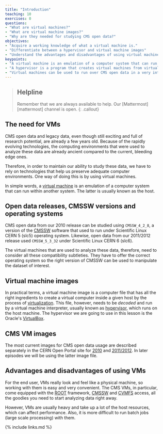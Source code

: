 ```yaml
---
title: "Introduction"
teaching: 10
exercises: 0
questions:
- "What are virtual machines?"
- "What are virtual machine images?"
- "Why are they needed for studying CMS open data?"
objectives:
- "Acquire a working knowledge of what a virtual machine is."
- "Differentiate between a hypervisor and virtual machine images"
- "Understand the advantages and disadvantages of using virtual machines."
keypoints:
- "A virtual machine is an emulation of a computer system that can run within another host system."
- "A hypervisor is a program that creates virtual machines from virtual machine image files and runs them virtually."
- "Virtual machines can be used to run over CMS open data in a very intuitively way.  However, they take up a lot of resources, are less efficient than real machines, and harder to use for batch processing."
---
```


> ## Helpline
>
> Remember that we are always available to help.  Our [Mattermost][mattermost] channel is open.
{: .callout}

## The need for VMs

CMS open data and legacy data, even though still exciting and full of research potential, are already a few years old. Because of the rapidly evolving technologies, the computing environments that were used to analyze these data are already ancient compared to the current, bleeding edge ones.

Therefore, in order to maintain our ability to study these data, we have to rely on technologies that help us preserve adequate computer environments. One way of doing this is by using virtual machines.

In simple words, a [virtual machine](https://en.wikipedia.org/wiki/Virtual_machine) is an emulation of a computer system that can run within another system. The latter is usually known as the host.

## Open data releases, CMSSW versions and operating systems

CMS open data from our 2010 release can be studied using `CMSSW_4_2_8`, a version of the [CMSSW](https://github.com/cms-sw/cmssw) software that used to run under Scientific Linux CERN 5 (slc5) operating system.  Likewise, open data from our 2011/2012 release used `CMSSW_5_3_32` under Scientific Linux CERN 6 (slc6).

The virtual machines that are used to analyze these data, therefore, need to consider all these compatibility subtleties.  They have to offer the correct operating system so the right version of CMSSW can be used to manipulate the dataset of interest.

## Virtual machine images

In practical terms, a virtual machine image is a computer file that has all the right ingredients to create a virtual computer inside a given host by the process of [virtualization](https://youtu.be/FZR0rG3HKIk).  This file, however, needs to be *decoded* and run by a virtual machine interpreter, usually known as [hypervisor](https://en.wikipedia.org/wiki/Hypervisor), which runs on the host machine.  The hypervisor we are going to use in this lesson is the Oracle's [VirtualBox](https://en.wikipedia.org/wiki/VirtualBox).

## CMS VM images

The most current images for CMS open data usage are described separately in the CERN Open Portal site for [2010](http://opendata.cern.ch/record/250) and [2011/2012](http://opendata.cern.ch/record/252).  In later episodes we will be using the latter image file.

## Advantages and disadvantages of using VMs

For the end user, VMs really look and feel like a physical machine, so working with them is easy and very convenient. The CMS VMs, in particular, come equipped with the [ROOT](http://root.cern.ch/) framework, [CMSSW](http://cms-sw.github.io/) and [CVMFS](https://cvmfs.readthedocs.io/en/stable/index.html) access, all the goodies you need to start analyzing data right away.

However, VMs are usually heavy and take up a lot of the host resources, which can affect performance.  Also, it is more difficult to run batch jobs (large scale processing) with them.

{% include links.md %}
